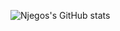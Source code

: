 ![Njegos's GitHub stats](https://github-readme-stats.vercel.app/api?username=njegosrailic&count_private=true&show_icons=true&theme=dark&hide_border=true)
